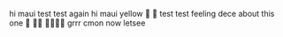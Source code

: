 hi maui
test
test again
hi maui
yellow
🤞
👀
test test
feeling dece about this one
👀
🤞🤞
🤞🤞🤞🤞
grrr
cmon now
letsee
